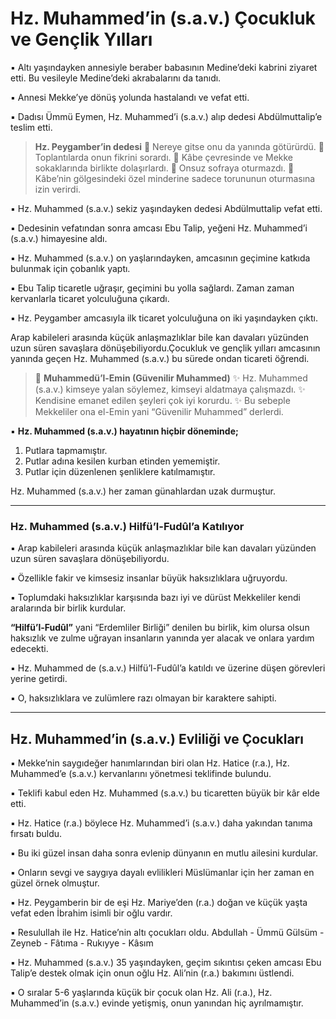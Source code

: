 # Hz. Muhammed’in (s.a.v.) Çocukluk ve Gençlik Yılları

▪ Altı yaşındayken annesiyle beraber babasının Medine’deki kabrini ziyaret etti. Bu vesileyle Medine’deki akrabalarını da tanıdı.

▪ Annesi Mekke’ye dönüş yolunda hastalandı ve vefat etti.

▪ Dadısı Ümmü Eymen, Hz. Muhammed’i (s.a.v.) alıp dedesi Abdülmuttalip’e teslim etti.

>**Hz. Peygamber’in dedesi**
>🔴 Nereye gitse onu da yanında götürürdü.
>🔴 Toplantılarda onun fikrini sorardı.
>🔴 Kâbe çevresinde ve Mekke sokaklarında birlikte dolaşırlardı.
>🔴 Onsuz sofraya oturmazdı.
>🔴 Kâbe’nin gölgesindeki özel minderine sadece torununun oturmasına izin verirdi.

▪ Hz. Muhammed (s.a.v.) sekiz yaşındayken dedesi Abdülmuttalip vefat etti.

▪ Dedesinin vefatından sonra amcası Ebu Talip, yeğeni Hz. Muhammed’i (s.a.v.) himayesine aldı.

▪ Hz. Muhammed (s.a.v.) on yaşlarındayken, amcasının geçimine katkıda bulunmak için çobanlık yaptı.

▪ Ebu Talip ticaretle uğraşır, geçimini bu yolla sağlardı. Zaman zaman kervanlarla ticaret yolculuğuna çıkardı.

▪ Hz. Peygamber amcasıyla ilk ticaret yolculuğuna on iki yaşındayken çıktı.

Arap kabileleri arasında küçük anlaşmazlıklar bile kan davaları yüzünden uzun süren savaşlara dönüşebiliyordu.Çocukluk ve gençlik yılları amcasının yanında geçen Hz. Muhammed (s.a.v.) bu sürede ondan ticareti öğrendi.

> 💫 **Muhammedü’l-Emin (Güvenilir Muhammed)**
> ✨ Hz. Muhammed (s.a.v.) kimseye yalan söylemez, kimseyi aldatmaya çalışmazdı.
> ✨ Kendisine emanet edilen şeyleri çok iyi korurdu.
> ✨ Bu sebeple Mekkeliler ona el-Emin yani “Güvenilir Muhammed” derlerdi.

▪ **Hz. Muhammed (s.a.v.) hayatının hiçbir döneminde;**
1. Putlara tapmamıştır.
2. Putlar adına kesilen kurban etinden yememiştir.
3. Putlar için düzenlenen şenliklere katılmamıştır. 

Hz. Muhammed (s.a.v.) her zaman günahlardan uzak durmuştur.

---

### **Hz. Muhammed (s.a.v.) Hilfü’l-Fudûl’a Katılıyor**

▪ Arap kabileleri arasında küçük anlaşmazlıklar bile kan davaları yüzünden uzun süren savaşlara dönüşebiliyordu. 

▪ Özellikle fakir ve kimsesiz insanlar büyük haksızlıklara uğruyordu.

▪ Toplumdaki haksızlıklar karşısında bazı iyi ve dürüst Mekkeliler kendi aralarında bir birlik kurdular. 

**“Hilfü’l-Fudûl”** yani “Erdemliler Birliği” denilen bu birlik, kim olursa olsun haksızlık ve zulme uğrayan insanların yanında yer alacak ve onlara yardım edecekti. 

▪ Hz. Muhammed de (s.a.v.) Hilfü’l-Fudûl’a katıldı ve üzerine düşen görevleri yerine getirdi.

▪ O, haksızlıklara ve zulümlere razı olmayan bir karaktere sahipti.

---

## **Hz. Muhammed’in (s.a.v.) Evliliği ve Çocukları**

▪ Mekke’nin saygıdeğer hanımlarından biri olan Hz. Hatice (r.a.), Hz. Muhammed’e (s.a.v.) kervanlarını yönetmesi teklifinde bulundu.

▪ Teklifi kabul eden Hz. Muhammed (s.a.v.) bu ticaretten büyük bir kâr elde etti.

▪ Hz. Hatice (r.a.) böylece Hz. Muhammed’i (s.a.v.) daha yakından tanıma fırsatı buldu.

▪ Bu iki güzel insan daha sonra evlenip dünyanın en mutlu ailesini kurdular.

▪ Onların sevgi ve saygıya dayalı evlilikleri Müslümanlar için her zaman en güzel örnek olmuştur.

▪ Hz. Peygamberin bir de eşi Hz. Mariye’den (r.a.) doğan ve küçük yaşta vefat eden İbrahim isimli bir oğlu vardır.

▪ Resulullah ile Hz. Hatice’nin altı çocukları oldu. Abdullah - Ümmü Gülsüm - Zeyneb - Fâtıma - Rukıyye - Kâsım


▪ Hz. Muhammed (s.a.v.) 35 yaşındayken, geçim sıkıntısı çeken amcası Ebu Talip’e destek olmak için onun oğlu Hz. Ali’nin (r.a.) bakımını üstlendi.

▪ O sıralar 5-6 yaşlarında küçük bir çocuk olan Hz. Ali (r.a.), Hz. Muhammed’in (s.a.v.) evinde yetişmiş, onun yanından hiç ayrılmamıştır. 


